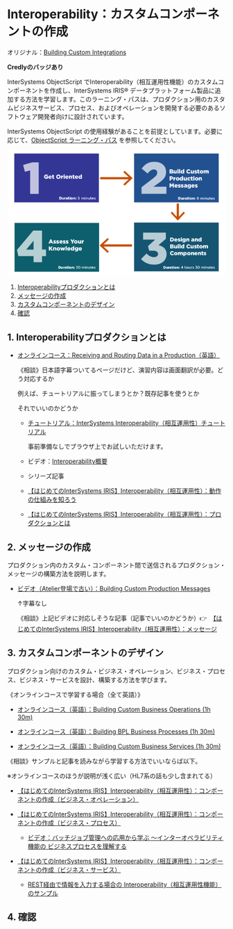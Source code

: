 # Interoperability：カスタムコンポーネントの作成

オリジナル：[Building Custom Integrations](https://learning.intersystems.com/course/view.php?id=397)

**Credlyのバッジあり**

InterSystems ObjectScript でInteroperability（相互運用性機能）のカスタムコンポーネントを作成し、InterSystems IRIS® データプラットフォーム製品に追加する方法を学習します。このラーニング・パスは、プロダクション用のカスタムビジネスサービス、プロセス、およびオペレーションを開発する必要のあるソフトウェア開発者向けに設計されています。

InterSystems ObjectScript の使用経験があることを前提としています。必要に応じて、[ObjectScript ラーニング・パス](/ObjectScript.md) を参照してください。


![](/assets/BuildingCustomIntegrations.png)

1. [Interoperabilityプロダクションとは](#1-interoperabilityプロダクションとは)
2. [メッセージの作成](#2-メッセージの作成)
3. [カスタムコンポーネントのデザイン](#3-カスタムコンポーネントのデザイン)
4. [確認](#4-確認)

## 1. Interoperabilityプロダクションとは

- [オンラインコース：Receiving and Routing Data in a Production（英語）](https://learning.intersystems.com/course/view.php?name=Interop%20QS)

    《相談》日本語字幕ついてるページだけど、演習内容は画面翻訳が必要。どう対応するか

    例えば、チュートリアルに振ってしまうとか？既存記事を使うとか

    それでいいのかどうか

    - [チュートリアル：InterSystems Interoperability（相互運用性）チュートリアル](https://play.instruqt.com/embed/intersystems/tracks/interop-jp?token=em_nMyn9Z_6s9Tq3KTv)
        
        事前準備なしでブラウザ上でお試しいただけます。

    - ビデオ：[Interoperability概要](https://www.youtube.com/watch?v=vo12UnH-c-s&list=PLzSN_5VbNaxD-r8wU4LHwLwGSzUjrffEX&index=1&t=1203s)

    - シリーズ記事
    
    - [【はじめてのInterSystems IRIS】Interoperability（相互運用性）：動作の仕組みを知ろう](https://jp.community.intersystems.com/node/483036)

    - [【はじめてのInterSystems IRIS】Interoperability（相互運用性）：プロダクションとは](https://jp.community.intersystems.com/node/483041)


## 2. メッセージの作成

プロダクション内のカスタム・コンポーネント間で送信されるプロダクション・メッセージの構築方法を説明します。

- [ビデオ（Atelier登場で古い）：Building Custom Production Messages](https://learning.intersystems.com/course/view.php?id=416)

    ↑字幕なし

    《相談》上記ビデオに対応しそうな記事（記事でいいのかどうか）👉　[【はじめてのInterSystems IRIS】Interoperability（相互運用性）：メッセージ](https://jp.community.intersystems.com/node/483131)

## 3. カスタムコンポーネントのデザイン

プロダクション向けのカスタム・ビジネス・オペレーション、ビジネス・プロセス、ビジネス・サービスを設計、構築する方法を学びます。

《オンラインコースで学習する場合（全て英語）》
- [オンラインコース（英語）：Building Custom Business Operations (1h 30m)](https://learning.intersystems.com/enrol/index.php?id=2029)

- [オンラインコース（英語）：Building BPL Business Processes (1h 30m)](https://learning.intersystems.com/enrol/index.php?id=2030)

- [オンラインコース（英語）：Building Custom Business Services (1h 30m)](https://learning.intersystems.com/enrol/index.php?id=2031)

《相談》サンプルと記事を読みながら学習する方法でいいならば以下。

※オンラインコースのほうが説明が浅く広い（HL7系の話も少し含まれてる）

- [【はじめてのInterSystems IRIS】Interoperability（相互運用性）：コンポーネントの作成（ビジネス・オペレーション）](https://jp.community.intersystems.com/node/483136)

- [【はじめてのInterSystems IRIS】Interoperability（相互運用性）：コンポーネントの作成（ビジネス・プロセス）](https://jp.community.intersystems.com/node/483171)

    - [ビデオ：バッチジョブ管理への応用から学ぶ ～インターオペラビリティ機能の ビジネスプロセスを理解する](https://www.youtube.com/watch?v=RUxeT4cTy4k&list=PLzSN_5VbNaxB39_H2QMMEG_EsNEFc0ASz&index=6)

- [【はじめてのInterSystems IRIS】Interoperability（相互運用性）：コンポーネントの作成（ビジネス・サービス）](https://jp.community.intersystems.com/node/483186)

   - [REST経由で情報を入力する場合の Interoperability（相互運用性機能）のサンプル](https://jp.community.intersystems.com/node/559356)

## 4. 確認

